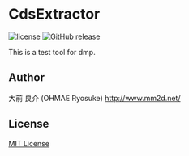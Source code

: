 # CdsExtractor
[![license](https://img.shields.io/github/license/ohmae/CdsExtractor.svg)](./LICENSE)
[![GitHub release](https://img.shields.io/github/release/ohmae/CdsExtractor.svg)](https://github.com/ohmae/CdsExtractor/releases)

This is a test tool for dmp.

## Author
大前 良介 (OHMAE Ryosuke)
http://www.mm2d.net/

## License
[MIT License](./LICENSE)
